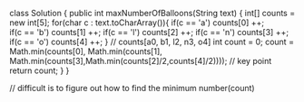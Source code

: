 class Solution {
    public int maxNumberOfBalloons(String text) {
        int[] counts = new int[5];
        for(char c : text.toCharArray()){
            if(c == 'a') counts[0] ++;            
            if(c == 'b') counts[1] ++;
            if(c == 'l') counts[2] ++;
            if(c == 'n') counts[3] ++;
            if(c == 'o') counts[4] ++;
        }
        // counts[a0, b1, l2, n3, o4]
        int count = 0;
        count = Math.min(counts[0], Math.min(counts[1], Math.min(counts[3],Math.min(counts[2]/2,counts[4]/2))));  // key point
        return count;
    }
}

// difficult is to figure out how to find the minimum number(count)